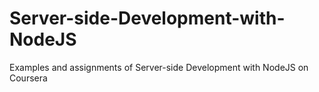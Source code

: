 # Server-side-Development-with-NodeJS
Examples and assignments of Server-side Development with NodeJS on Coursera

